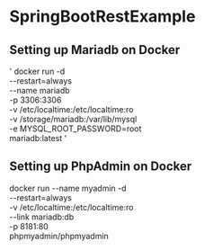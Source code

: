 # SpringBootRestExample


## Setting up Mariadb on Docker

' docker run -d \
--restart=always \
--name mariadb \
-p 3306:3306 \
-v /etc/localtime:/etc/localtime:ro \
-v /storage/mariadb:/var/lib/mysql \
-e MYSQL_ROOT_PASSWORD=root \
mariadb:latest '

## Setting up PhpAdmin on Docker

docker run --name myadmin -d \
--restart=always \
-v /etc/localtime:/etc/localtime:ro \
--link mariadb:db  \
-p 8181:80 \
phpmyadmin/phpmyadmin
